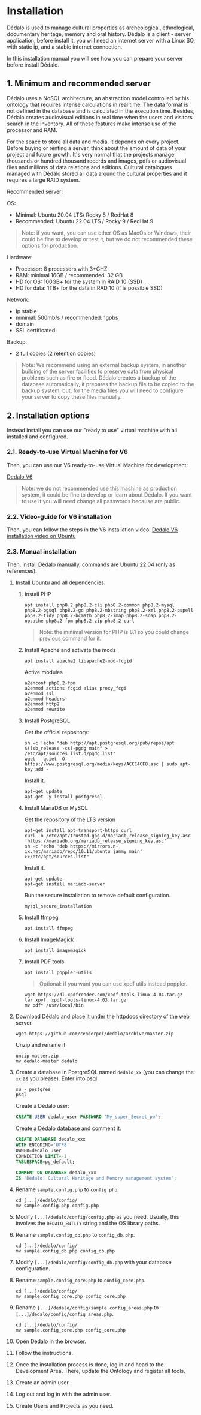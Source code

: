 # Installation

Dédalo is used to manage cultural properties as archeological, ethnological, documentary heritage, memory and oral history. Dédalo is a client -  server application, before install it, you will need an internet server with a Linux SO, with static ip, and a stable internet connection.

In this installation manual you will see how you can prepare your server before install Dédalo.

## 1. Minimum and recommended server

Dédalo uses a NoSQL architecture, an abstraction model controlled by his ontology that requires intense calculations in real time. The data format is not defined in the database and is calculated in the execution time. Besides, Dédalo creates audiovisual editions in real time when the users and visitors search in the inventory. All of these features make intense use of the processor and RAM.

For the space to store all data and media, it depends on every project. Before buying or renting a server, think about the amount of data of your project and future growth. It's very normal that the projects manage thousands or hundred thousand records and images, pdfs or audiovisual files and millions of data relations and editions. Cultural catalogues managed with Dédalo stored all data around the cultural properties and it requires a large RAID system.

Recommended server:

OS:

- Minimal: Ubuntu 20.04 LTS/ Rocky 8 / RedHat 8
- Recommended:  Ubuntu 22.04 LTS / Rocky 9 / RedHat 9

> Note: if you want, you can use other OS as MacOs or Windows, their could be fine to develop or test it, but we do not recommended these options for production.

Hardware:

- Processor: 8 processors with 3+GHZ
- RAM: minimal 16GB / recommended: 32 GB
- HD for OS: 100GB+ for the system in RAID 10 (SSD)
- HD for data: 1TB+ for the data in RAD 10 (if is possible SSD)

Network:

- Ip stable
- minimal: 500mb/s / recommended: 1gpbs
- domain
- SSL certificated

Backup:

- 2 full copies (2 retention copies)

> Note: We recommend using an external backup system, in another building of the server facilities to preserve data from physical problems such as fire or flood.
> Dédalo creates a backup of the database automatically, it prepares the backup file to be copied to the backup system, but, for the media files you will need to configure your server to copy these files manually.

## 2. Installation options

Instead install you can use our "ready to use" virtual machine with all installed and configured.

### 2.1. Ready-to-use Virtual Machine for V6

Then, you can use our V6 ready-to-use Virtual Machine for development:

[Dedalo V6](https://dedalo.dev/v6)

> Note: we do not recommended use this machine as production system, it could be fine to develop or learn about Dédalo. If you want to use it you will need change all passwords because are public.

### 2.2. Video-guide for V6 installation

Then, you can follow the steps in the V6 installation video:
[Dedalo V6 installation video on Ubuntu](https://dedalo.dev/v6_install)

### 2.3. Manual installation

Then, install Dédalo manually, commands are Ubuntu 22.04 (only as references):

1. Install Ubuntu and all dependencies.

   1. Install PHP

      ```shell
      apt install php8.2 php8.2-cli php8.2-common php8.2-mysql php8.2-pgsql php8.2-gd php8.2-mbstring php8.2-xml php8.2-pspell php8.2-tidy php8.2-bcmath php8.2-imap php8.2-soap php8.2-opcache php8.2-fpm php8.2-zip php8.2-curl
      ```

      > Note: the minimal version for PHP is 8.1 so you could change previous command for it.

   2. Install Apache and activate the mods

      ```shell
      apt install apache2 libapache2-mod-fcgid
      ```

      Active modules

      ```shell
      a2enconf php8.2-fpm
      a2enmod actions fcgid alias proxy_fcgi
      a2enmod ssl
      a2enmod headers
      a2enmod http2
      a2enmod rewrite
      ```

   3. Install PostgreSQL

      Get the official repository:

      ```shell
      sh -c 'echo "deb http://apt.postgresql.org/pub/repos/apt $(lsb_release -cs)-pgdg main" > /etc/apt/sources.list.d/pgdg.list'
      wget --quiet -O - https://www.postgresql.org/media/keys/ACCC4CF8.asc | sudo apt-key add -
      ```

      Install it.

      ```shell
      apt-get update
      apt-get -y install postgresql
      ```

   4. Install MariaDB or MySQL

      Get the repository of the LTS version

      ```shell
      apt-get install apt-transport-https curl
      curl -o /etc/apt/trusted.gpg.d/mariadb_release_signing_key.asc 'https://mariadb.org/mariadb_release_signing_key.asc'
      sh -c "echo 'deb https://mirrors.n-ix.net/mariadb/repo/10.11/ubuntu jammy main' >>/etc/apt/sources.list"
      ```

      Install it.

      ```shell
      apt-get update
      apt-get install mariadb-server
      ```

      Run the secure installation to remove default configuration.

      ```shell
      mysql_secure_installation
      ```

   5. Install ffmpeg

      ```shell
      apt install ffmpeg
      ```

   6. Install ImageMagick

      ```shell
      apt install imagemagick
      ```

   7. Install PDF tools

      ```shell
      apt install poppler-utils
      ```

      > Optional: if you want you can use xpdf utils instead poppler.
      >

      ```shell
      wget https://dl.xpdfreader.com/xpdf-tools-linux-4.04.tar.gz
      tar xpvf  xpdf-tools-linux-4.03.tar.gz
      mv pdf* /usr/local/bin
      ```

2. Download Dédalo and place it under the httpdocs directory of the web server.

   ```shell
   wget https://github.com/renderpci/dedalo/archive/master.zip
   ```

   Unzip and rename it

   ```shell
   unzip master.zip
   mv dedalo-master dedalo
   ```

3. Create a database in PostgreSQL named `dedalo_xx` (you can change the `xx` as you please).
   Enter into psql

   ```shell
   su - postgres
   psql
   ```

   Create a Dédalo user:

   ```sql
   CREATE USER dedalo_user PASSWORD 'My_super_Secret_pw';
   ```

   Create a Dédalo database and comment it:

   ```sql
   CREATE DATABASE dedalo_xxx
   WITH ENCODING='UTF8'
   OWNER=dedalo_user
   CONNECTION LIMIT=-1
   TABLESPACE=pg_default;

   COMMENT ON DATABASE dedalo_xxx
   IS 'Dédalo: Cultural Heritage and Memory management system';
   ```

4. Rename `sample.config.php` to `config.php`.

   ```shell
   cd [...]/dedalo/config/
   mv sample.config.php config.php
   ```

5. Modify `[...]/dedalo/config/config.php` as you need. Usually, this involves the `DEDALO_ENTITY` string and the OS library paths.
6. Rename `sample.config_db.php` to `config_db.php`.

   ```shell
   cd [...]/dedalo/config/
   mv sample.config_db.php config_db.php
   ```

7. Modify `[...]/dedalo/config/config_db.php` with your database configuration.
8. Rename `sample.config_core.php` to `config_core.php`.

   ```shell
   cd [...]/dedalo/config/
   mv sample.config_core.php config_core.php
   ```

9. Rename `[...]/dedalo/config/sample.config_areas.php` to `[...]/dedalo/config/config_areas.php`.

   ```shell
   cd [...]/dedalo/config/
   mv sample.config_core.php config_core.php
   ```

10. Open Dédalo in the browser.
11. Follow the instructions.
12. Once the installation process is done, log in and head to the Development Area. There, update the Ontology and register all tools.
13. Create an admin user.
14. Log out and log in with the admin user.
15. Create Users and Projects as you need.
